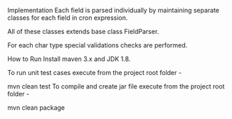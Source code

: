Implementation
Each field is parsed individually by maintaining separate classes for each field in cron expression.

All of these classes extends base class FieldParser.

For each char type special validations checks are performed.

How to Run
Install maven 3.x and JDK 1.8.

To run unit test cases execute from the project root folder -

mvn clean test
To compile and create jar file execute from the project root folder -

mvn clean package
